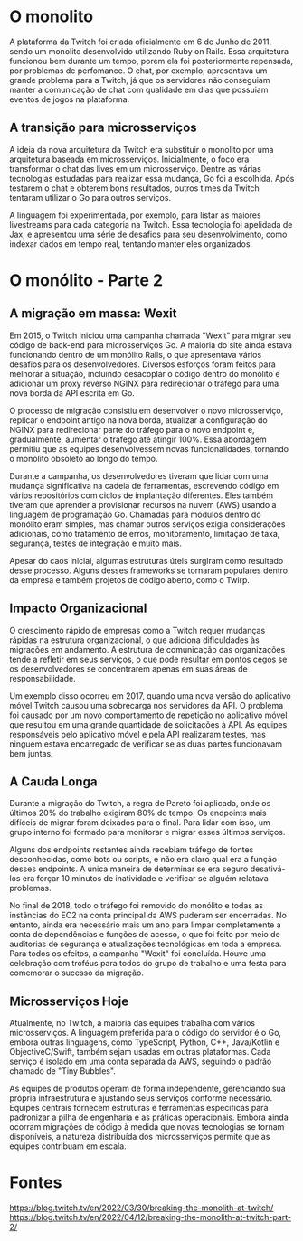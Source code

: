 # O monolito

A plataforma da Twitch foi criada oficialmente em 6 de Junho de 2011, sendo um monolito desenvolvido utilizando Ruby on Rails. Essa arquitetura funcionou bem durante um tempo, porém ela foi posteriormente repensada, por problemas de perfomance. O chat, por exemplo, apresentava um grande problema para a Twitch, já que os servidores não conseguiam manter a comunicação de chat com qualidade em dias que possuiam eventos de jogos na plataforma.

## A transição para microsserviços

A ideia da nova arquitetura da Twitch era substituir o monolito por uma arquitetura baseada em microsserviços. Inicialmente, o foco era transformar o chat das lives em um microsserviço. Dentre as várias tecnologias estudadas para realizar essa mudança, Go foi a escolhida. Após testarem o chat e obterem bons resultados, outros times da Twitch tentaram utilizar o Go para outros serviços.

A linguagem foi experimentada, por exemplo, para listar as maiores livestreams para cada categoria na Twitch. Essa tecnologia foi apelidada de Jax, e apresentou uma série de desafios para seu desenvolvimento, como indexar dados em tempo real, tentando manter eles organizados.

# O monólito - Parte 2

## A migração em massa: Wexit

Em 2015, o Twitch iniciou uma campanha chamada "Wexit" para migrar seu código de back-end para microsserviços Go. A maioria do site ainda estava funcionando dentro de um monólito Rails, o que apresentava vários desafios para os desenvolvedores. Diversos esforços foram feitos para melhorar a situação, incluindo desacoplar o código dentro do monólito e adicionar um proxy reverso NGINX para redirecionar o tráfego para uma nova borda da API escrita em Go.

O processo de migração consistiu em desenvolver o novo microsserviço, replicar o endpoint antigo na nova borda, atualizar a configuração do NGINX para redirecionar parte do tráfego para o novo endpoint e, gradualmente, aumentar o tráfego até atingir 100%. Essa abordagem permitiu que as equipes desenvolvessem novas funcionalidades, tornando o monólito obsoleto ao longo do tempo.

Durante a campanha, os desenvolvedores tiveram que lidar com uma mudança significativa na cadeia de ferramentas, escrevendo código em vários repositórios com ciclos de implantação diferentes. Eles também tiveram que aprender a provisionar recursos na nuvem (AWS) usando a linguagem de programação Go. Chamadas para módulos dentro do monólito eram simples, mas chamar outros serviços exigia considerações adicionais, como tratamento de erros, monitoramento, limitação de taxa, segurança, testes de integração e muito mais.

Apesar do caos inicial, algumas estruturas úteis surgiram como resultado desse processo. Alguns desses frameworks se tornaram populares dentro da empresa e também projetos de código aberto, como o Twirp.

## Impacto Organizacional

O crescimento rápido de empresas como a Twitch requer mudanças rápidas na estrutura organizacional, o que adiciona dificuldades às migrações em andamento. A estrutura de comunicação das organizações tende a refletir em seus serviços, o que pode resultar em pontos cegos se os desenvolvedores se concentrarem apenas em suas áreas de responsabilidade.

Um exemplo disso ocorreu em 2017, quando uma nova versão do aplicativo móvel Twitch causou uma sobrecarga nos servidores da API. O problema foi causado por um novo comportamento de repetição no aplicativo móvel que resultou em uma grande quantidade de solicitações à API. As equipes responsáveis pelo aplicativo móvel e pela API realizaram testes, mas ninguém estava encarregado de verificar se as duas partes funcionavam bem juntas.

## A Cauda Longa

Durante a migração do Twitch, a regra de Pareto foi aplicada, onde os últimos 20% do trabalho exigiram 80% do tempo. Os endpoints mais difíceis de migrar foram deixados para o final. Para lidar com isso, um grupo interno foi formado para monitorar e migrar esses últimos serviços.

Alguns dos endpoints restantes ainda recebiam tráfego de fontes desconhecidas, como bots ou scripts, e não era claro qual era a função desses endpoints. A única maneira de determinar se era seguro desativá-los era forçar 10 minutos de inatividade e verificar se alguém relatava problemas.

No final de 2018, todo o tráfego foi removido do monólito e todas as instâncias do EC2 na conta principal da AWS puderam ser encerradas. No entanto, ainda era necessário mais um ano para limpar completamente a conta de dependências e funções de acesso, o que foi feito por meio de auditorias de segurança e atualizações tecnológicas em toda a empresa. Para todos os efeitos, a campanha "Wexit" foi concluída. Houve uma celebração com troféus para todos do grupo de trabalho e uma festa para comemorar o sucesso da migração.

## Microsserviços Hoje

Atualmente, no Twitch, a maioria das equipes trabalha com vários microsserviços. A linguagem preferida para o código do servidor é o Go, embora outras linguagens, como TypeScript, Python, C++, Java/Kotlin e ObjectiveC/Swift, também sejam usadas em outras plataformas. Cada serviço é isolado em uma conta separada da AWS, seguindo o padrão chamado de "Tiny Bubbles".

As equipes de produtos operam de forma independente, gerenciando sua própria infraestrutura e ajustando seus serviços conforme necessário. Equipes centrais fornecem estruturas e ferramentas específicas para padronizar a pilha de engenharia e as práticas operacionais. Embora ainda ocorram migrações de código à medida que novas tecnologias se tornam disponíveis, a natureza distribuída dos microsserviços permite que as equipes contribuam em escala.

# Fontes
https://blog.twitch.tv/en/2022/03/30/breaking-the-monolith-at-twitch/
https://blog.twitch.tv/en/2022/04/12/breaking-the-monolith-at-twitch-part-2/
